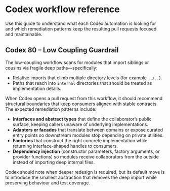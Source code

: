 # Codex workflow reference

Use this guide to understand what each Codex automation is looking for and which
remediation patterns keep the resulting pull requests focused and maintainable.

## Codex 80 – Low Coupling Guardrail

The low-coupling workflow scans for modules that import siblings or cousins via
fragile deep paths—specifically:

- Relative imports that climb multiple directory levels (for example `../..`).
- Paths that reach into `internal` directories that should be treated as
  implementation details.

When Codex opens a pull request from this workflow, it should recommend
structural boundaries that keep consumers aligned with stable contracts. The
expected remediation patterns include:

- **Interfaces and abstract types** that define the collaborator’s public
  surface, keeping callers unaware of underlying implementations.
- **Adapters or facades** that translate between domains or expose curated entry
  points so downstream modules stop depending on private utilities.
- **Factories** that construct the right concrete implementation while returning
  interface-shaped handles to consumers.
- **Dependency injection** (constructor parameters, factory arguments, or
  provider functions) so modules receive collaborators from the outside instead
  of importing deep internal files.

Codex should note when deeper redesign is required, but its default move is to
introduce the smallest abstraction that removes the deep import while preserving
behaviour and test coverage.
